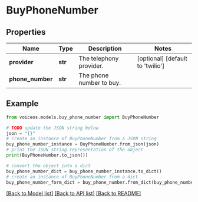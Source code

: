 # BuyPhoneNumber


## Properties

Name | Type | Description | Notes
------------ | ------------- | ------------- | -------------
**provider** | **str** | The telephony provider. | [optional] [default to 'twilio']
**phone_number** | **str** | The phone number to buy. | 

## Example

```python
from voiceos.models.buy_phone_number import BuyPhoneNumber

# TODO update the JSON string below
json = "{}"
# create an instance of BuyPhoneNumber from a JSON string
buy_phone_number_instance = BuyPhoneNumber.from_json(json)
# print the JSON string representation of the object
print(BuyPhoneNumber.to_json())

# convert the object into a dict
buy_phone_number_dict = buy_phone_number_instance.to_dict()
# create an instance of BuyPhoneNumber from a dict
buy_phone_number_form_dict = buy_phone_number.from_dict(buy_phone_number_dict)
```
[[Back to Model list]](../README.md#documentation-for-models) [[Back to API list]](../README.md#documentation-for-api-endpoints) [[Back to README]](../README.md)


